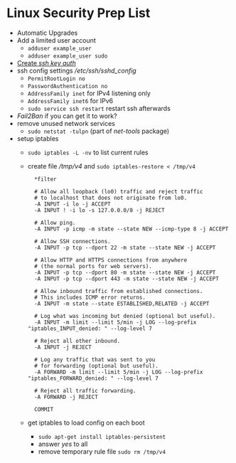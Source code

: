 # Linux Security Prep List

* Automatic Upgrades
* Add a limited user account
	* `adduser example_user`
	* `adduser example_user sudo`
* [Create *ssh key auth*](ssh_keyfile)
* ssh config settings */etc/ssh/sshd_config*
	* `PermitRootLogin no`
	* `PasswordAuthentication no`
	* `AddressFamily inet` for IPv4 listening only
	* `AddressFamily inet6` for IPv6
	* `sudo service ssh restart` restart ssh afterwards
* *Fail2Ban* if you can get it to work?
* remove unused network services
	* `sudo netstat -tulpn` (part of *net-tools* package)
* setup iptables
	* `sudo iptables -L -nv` to list current rules
	* create file */tmp/v4* and `sudo iptables-restore < /tmp/v4`



			*filter

			# Allow all loopback (lo0) traffic and reject traffic
			# to localhost that does not originate from lo0.
			-A INPUT -i lo -j ACCEPT
			-A INPUT ! -i lo -s 127.0.0.0/8 -j REJECT

			# Allow ping.
			-A INPUT -p icmp -m state --state NEW --icmp-type 8 -j ACCEPT

			# Allow SSH connections.
			-A INPUT -p tcp --dport 22 -m state --state NEW -j ACCEPT

			# Allow HTTP and HTTPS connections from anywhere
			# (the normal ports for web servers).
			-A INPUT -p tcp --dport 80 -m state --state NEW -j ACCEPT
			-A INPUT -p tcp --dport 443 -m state --state NEW -j ACCEPT

			# Allow inbound traffic from established connections.
			# This includes ICMP error returns.
			-A INPUT -m state --state ESTABLISHED,RELATED -j ACCEPT

			# Log what was incoming but denied (optional but useful).
			-A INPUT -m limit --limit 5/min -j LOG --log-prefix "iptables_INPUT_denied: " --log-level 7

			# Reject all other inbound.
			-A INPUT -j REJECT

			# Log any traffic that was sent to you
			# for forwarding (optional but useful).
			-A FORWARD -m limit --limit 5/min -j LOG --log-prefix "iptables_FORWARD_denied: " --log-level 7

			# Reject all traffic forwarding.
			-A FORWARD -j REJECT

			COMMIT

	* get iptables to load config on each boot
		* `sudo apt-get install iptables-persistent`
		* answer *yes* to all
		* remove temporary rule file `sudo rm /tmp/v4`
